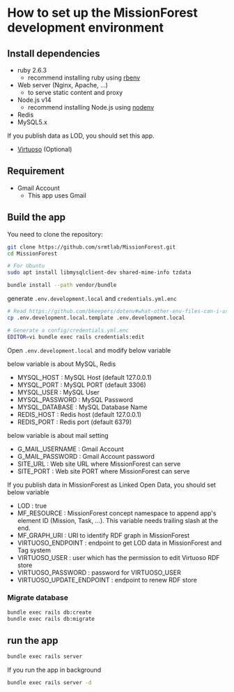 How to set up the MissionForest development environment
===
## Install dependencies
- ruby 2.6.3
    - recommend installing ruby using [rbenv](https://github.com/rbenv/rbenv)
- Web server (Nginx, Apache, ...)
    - to serve static content and proxy
- Node.js v14
    - recommend installing Node.js using [nodenv](https://github.com/nodenv/nodenv)
- Redis
- MySQL5.x

If you publish data as LOD, you should set this app.
- [Virtuoso](https://virtuoso.openlinksw.com/rdf/) (Optional)

## Requirement
- Gmail Account
    - This app uses Gmail

## Build the app
You need to clone the repository:
```bash
git clone https://github.com/srmtlab/MissionForest.git
cd MissionForest

# For Ubuntu
sudo apt install libmysqlclient-dev shared-mime-info tzdata

bundle install --path vendor/bundle
```

generate `.env.development.local` and `credentials.yml.enc`
```bash
# Read https://github.com/bkeepers/dotenv#what-other-env-files-can-i-use
cp .env.development.local.template .env.development.local

# Generate a config/credentials.yml.enc
EDITOR=vi bundle exec rails credentials:edit
```

Open `.env.development.local` and modify below variable

below variable is about MySQL, Redis
- MYSQL_HOST : MySQL Host (default 127.0.0.1)
- MYSQL_PORT : MySQL PORT (default 3306)
- MYSQL_USER : MySQL User
- MYSQL_PASSWORD : MySQL Password
- MYSQL_DATABASE : MySQL Database Name
- REDIS_HOST : Redis host (default 127.0.0.1)
- REDIS_PORT : Redis port (default 6379)

below variable is about mail setting
- G_MAIL_USERNAME : Gmail Account
- G_MAIL_PASSWORD : Gmail Account password
- SITE_URL : Web site URL where MissionForest can serve
- SITE_PORT : Web site PORT where MissionForest can serve

If you publish data in MissionForest as Linked Open Data, you should set below variable
- LOD : true
- MF_RESOURCE : MissionForest concept namespace to append app's element ID (Mission, Task, ...). This variable needs trailing slash at the end.
- MF_GRAPH_URI : URI to identify RDF graph in MissionForest
- VIRTUOSO_ENDPOINT : endpoint to get LOD data in MissionForest and Tag system
- VIRTUOSO_USER : user which has the permission to edit Virtuoso RDF store
- VIRTUOSO_PASSWORD : password for VIRTUOSO_USER
- VIRTUOSO_UPDATE_ENDPOINT : endpoint to renew RDF store

### Migrate database
```bash
bundle exec rails db:create
bundle exec rails db:migrate
```

## run the app
```bash
bundle exec rails server 
```

If you run the app in background
```bash
bundle exec rails server -d
```
